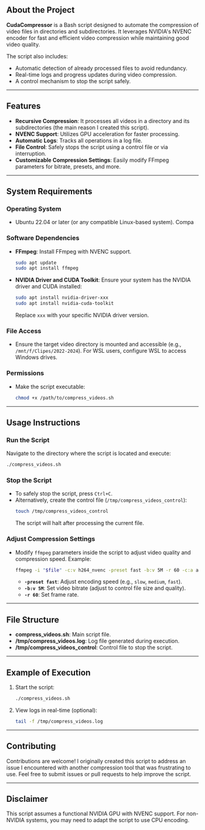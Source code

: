 ## About the Project
**CudaCompressor** is a Bash script designed to automate the compression of video files in directories and subdirectories. It leverages NVIDIA's NVENC encoder for fast and efficient video compression while maintaining good video quality.

The script also includes:
- Automatic detection of already processed files to avoid redundancy.
- Real-time logs and progress updates during video compression.
- A control mechanism to stop the script safely.

---

## Features
- **Recursive Compression**: It processes all videos in a directory and its subdirectories (the main reason I created this script).
- **NVENC Support**: Utilizes GPU acceleration for faster processing.
- **Automatic Logs**: Tracks all operations in a log file.
- **File Control**: Safely stops the script using a control file or via interruption.
- **Customizable Compression Settings**: Easily modify FFmpeg parameters for bitrate, presets, and more.

---

## System Requirements
### Operating System
- Ubuntu 22.04 or later (or any compatible Linux-based system). Compa

### Software Dependencies
- **FFmpeg**: Install FFmpeg with NVENC support.
  ```bash
  sudo apt update
  sudo apt install ffmpeg
  ```
- **NVIDIA Driver and CUDA Toolkit**:
  Ensure your system has the NVIDIA driver and CUDA installed:
  ```bash
  sudo apt install nvidia-driver-xxx
  sudo apt install nvidia-cuda-toolkit
  ```
  Replace `xxx` with your specific NVIDIA driver version.

### File Access
- Ensure the target video directory is mounted and accessible (e.g., `/mnt/f/Clipes/2022-2024`).
  For WSL users, configure WSL to access Windows drives.

### Permissions
- Make the script executable:
  ```bash
  chmod +x /path/to/compress_videos.sh
  ```

---

## Usage Instructions
### Run the Script
Navigate to the directory where the script is located and execute:
```bash
./compress_videos.sh
```

### Stop the Script
- To safely stop the script, press `Ctrl+C`.
- Alternatively, create the control file (`/tmp/compress_videos_control`):
  ```bash
  touch /tmp/compress_videos_control
  ```
  The script will halt after processing the current file.

### Adjust Compression Settings
- Modify `ffmpeg` parameters inside the script to adjust video quality and compression speed.
  Example:
  ```bash
  ffmpeg -i "$file" -c:v h264_nvenc -preset fast -b:v 5M -r 60 -c:a aac -b:a 128k "$output_file"
  ```
  - **`-preset fast`**: Adjust encoding speed (e.g., `slow`, `medium`, `fast`).
  - **`-b:v 5M`**: Set video bitrate (adjust to control file size and quality).
  - **`-r 60`**: Set frame rate.

---

## File Structure
- **compress_videos.sh**: Main script file.
- **/tmp/compress_videos.log**: Log file generated during execution.
- **/tmp/compress_videos_control**: Control file to stop the script.

---

## Example of Execution
1. Start the script:
   ```bash
   ./compress_videos.sh
   ```
2. View logs in real-time (optional):
   ```bash
   tail -f /tmp/compress_videos.log
   ```

---

## Contributing
Contributions are welcome! I originally created this script to address an issue I encountered with another compression tool that was frustrating to use. Feel free to submit issues or pull requests to help improve the script.

---

## Disclaimer
This script assumes a functional NVIDIA GPU with NVENC support. For non-NVIDIA systems, you may need to adapt the script to use CPU encoding.

